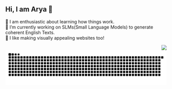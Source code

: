 ## Hi, I am Arya 👋

 🧠 I am enthusiastic about learning how things work.  
 🌱 I’m currently working on SLMs(Small Language Models) to generate coherent English Texts.  
 🎨 I like making visually appealing websites too!  

<img align="right" src="https://github-readme-stats.vercel.app/api/top-langs/?username=kirbynuggets&theme=codeSTACKr&hide_border=false&include_all_commits=true&count_private=true&layout=compact"/>

<img src="https://raw.githubusercontent.com/kirbynuggets/kirbynuggets/output/snake.svg" alt="Snake animation" />
